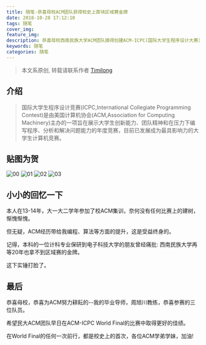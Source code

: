 ```yaml
---
title: 随笔-恭喜母校ACM团队获得校史上首块区域赛金牌
date: 2018-10-28 17:12:10
tags: 随笔
cover_img:
feature_img:
description: 恭喜母校西南民族大学ACM团队摘得创建ACM-ICPC(国际大学生程序设计大赛)集训队13年以来的历史首金!
keywords: 随笔
categories: 随笔
---
```


> 本文系原创, 转载请联系作者 [Timilong](http://blog.timilong.com/about)

## 介绍
> 国际大学生程序设计竞赛(ICPC,International Collegiate Programming Contest)是由美国计算机协会(ACM,Association for Computing Machinery)主办的一项旨在展示大学生创新能力、团队精神和在压力下编写程序、分析和解决问题能力的年度竞赛，目前已发展成为最具影响力的大学生计算机竞赛。

## 贴图为贺

![00](http://qiniucdn.timilong.com/acm00.jpg)
![01](http://qiniucdn.timilong.com/acm01.jpg)
![02](http://qiniucdn.timilong.com/acm02.jpg)
![03](http://qiniucdn.timilong.com/acm03.jpg)

## 小小的回忆一下

本人在13-14年，大一大二学年参加了校ACM集训，奈何没有任何比赛上的建树，惭愧惭愧。 

但无疑，ACM经历带给我编程、算法等方面的提升，这是受益终身的。

记得，本科的一位计科专业保研到电子科技大学的朋友曾经痛批: 西南民族大学再等20年也拿不到区域赛的金牌。

这下实锤打脸了。

## 最后

恭喜母校，恭喜为ACM努力耕耘的--我的毕业导师，周旭川教练，恭喜参赛的三位队员。

希望民大ACM团队早日在ACM-ICPC World Final的比赛中取得更好的佳绩。

在World Final的任何一次前行，都是校史上的首次，各位ACM学弟学妹，加油!
